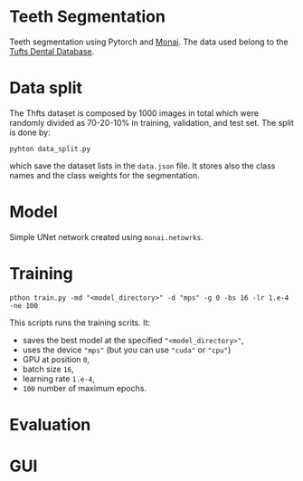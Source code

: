 # Teeth Segmentation

Teeth segmentation using Pytorch and [Monai](https://monai.io/). The data used belong to the [Tufts Dental Database](http://tdd.ece.tufts.edu/).

# Data split
The Thfts dataset is composed by 1000 images in total which were randomly divided as 70-20-10% in training, validation, and test set. The split is done by:

    pyhton data_split.py

which save the dataset lists in the `data.json` file. It stores also the class names and the class weights for the segmentation.

# Model

Simple UNet network created using `monai.netowrks`.

# Training
    pthon train.py -md "<model_directory>" -d "mps" -g 0 -bs 16 -lr 1.e-4 -ne 100

This scripts runs the training scrits. It:

- saves the best model at the specified `"<model_directory>"`, 
- uses the device `"mps"` (but you can use `"cuda"` or `"cpu"`)
- GPU at position `0`,
- batch size `16`, 
- learning rate `1.e-4`,
- `100` number of maximum epochs.

# Evaluation


# GUI
